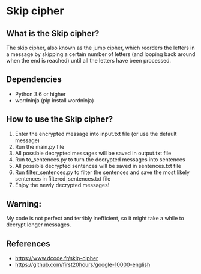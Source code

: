 # Skip cipher

## What is the Skip cipher?

The skip cipher, also known as the jump cipher,
which reorders the letters in a message by skipping a certain number of letters
(and looping back around when the end is reached) until all the letters have been processed.

## Dependencies
- Python 3.6 or higher
- wordninja (pip install wordninja)

## How to use the Skip cipher?
1. Enter the encrypted message into input.txt file (or use the default message)
2. Run the main.py file
3. All possible decrypted messages will be saved in output.txt file
4. Run to_sentences.py to turn the decrypted messages into sentences
5. All possible decrypted sentences will be saved in sentences.txt file
6. Run filter_sentences.py to filter the sentences and save the most likely sentences in filtered_sentences.txt file
7. Enjoy the newly decrypted messages!

## Warning:
My code is not perfect and terribly inefficient, so it might take a while to decrypt longer messages.


## References
- https://www.dcode.fr/skip-cipher
- https://github.com/first20hours/google-10000-english
